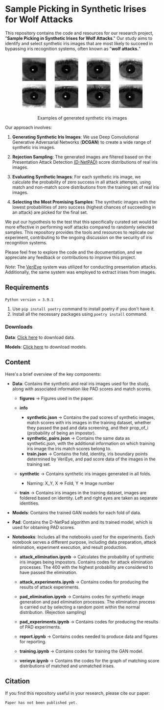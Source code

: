 # Sample Picking in Synthetic Irises for Wolf Attacks

This repository contains the code and resources for our research project, "**Sample Picking in Synthetic Irises for Wolf Attacks**." Our study aims to identify and select synthetic iris images that are most likely to succeed in bypassing iris recognition systems, often known as "**wolf attacks.**"

<figure>
<p align="center">
  <img src="public/examples.png" alt=""/>
</p>
</figure>
<p align="center" >Examples of generated synthetic iris images</p>

Our approach involves:

1. **Generating Synthetic Iris Images**: We use Deep Convolutional Generative Adversarial Networks (**DCGAN**) to create a wide range of synthetic iris images.

2. **Rejection Sampling**: The generated images are filtered based on the Presentation Attack Detection [(D-NetPAD)](https://github.com/iPRoBe-lab/D-NetPAD) score distributions of real iris images.

3. **Evaluating Synthetic Images**: For each synthetic iris image, we calculate the probability of zero success in all attack attempts, using match and non-match score distributions from the training set of real iris images.

4. **Selecting the Most Promising Samples**: The synthetic images with the lowest probabilities of zero success (highest chances of succeeding in an attack) are picked for the final set.

We put our hypothesis to the test that this specifically curated set would be more effective in performing wolf attacks compared to randomly selected samples. This repository provides the tools and resources to replicate our experiment, contributing to the ongoing discussion on the security of iris recognition systems.

Please feel free to explore the code and the documentation, and we appreciate any feedback or contributions to improve this project.

_Note_: The [VeriEye] system was utilized for conducting presentation attacks. Additionally, the same system was employed to extract irises from images.

## Requirements

`Python version = 3.9.1`

1. Use `pip install poetry` command to install poetry if you don't have it.
2. Install all the necessary packages using `poetry install` command.

### Downloads

**Data**: [Click here](https://mega.nz/file/wjJ1waZA#or0ZGX5yIGXOswVUoiVNXI7xie0AWesQFAL--aPlJsU) to download data.

**Models**: [Click here](https://mega.nz/file/F2BwnKwK#2QxfyN--om5JgyyW9flBVAi4MF-pDm9gjn2IZZfGnmM) to download models.

## Content

Here's a brief overview of the key components:

-   **Data**: Contains the synthetic and real iris images used for the study, along with associated information like PAD scores and match scores.

    -   **figures** -> Figures used in the paper.

    -   **info**

        -   **synthetic.json** -> Contains the pad scores of synthetic images, match scores with iris images in the training dataset, whether they passed the pad and data screening, and their prop_of_i (probability of being an impostor).
        -   **synthetic_pairs.json** -> Contains the same data as synthetic.json, with the additional information on which training iris image the iris match scores belong to.
        -   **train.json** -> Contains the fold, identity, iris boundary points determined by VeriEye, and pad score data of the images in the training set.

    -   **synthetic** -> Contains synthetic iris images generated in all folds.

        -   Naming: X_Y, X => Fold, Y => Image number

    -   **train** -> Contains iris images in the training dataset, images are foldered based on identity. Left and right eyes are taken as separate identities.

-   **Models**: Contains the trained GAN models for each fold of data.
-   **Pad**: Contains the D-NetPad algorithm and its trained model, which is used for obtaining PAD scores.
-   **Notebooks**: Includes all the notebooks used for the experiments. Each notebook serves a different purpose, including data preparation, attack elimination, experiment execution, and result production.

    -   **attack_elimination.ipynb** -> Calculates the probability of synthetic iris images being impostors. Contains codes for attack elimination processes. The 400 with the highest probability are considered to have passed the elimination.

    -   **attack_experiments.ipynb** -> Contains codes for producing the results of attack experiments.

    -   **pad_elimination.ipynb** -> Contains codes for synthetic image generation and pad elimination processes. The elimination process is carried out by selecting a random point within the normal distribution. (Rejection sampling)

    -   **pad_experiments.ipynb** -> Contains codes for producing the results of PAD experiments.

    -   **report.ipynb** -> Contains codes needed to produce data and figures for reporting.

    -   **training.ipynb** -> Contains codes for training the GAN model.

    -   **verieye.ipynb** -> Contains the codes for the graph of matching score distributions of matched and unmatched irises.

[VeriEye]: https://www.neurotechnology.com/verieye.html

## Citation

If you find this repository useful in your research, please cite our paper:

```
Paper has not been published yet.
```
